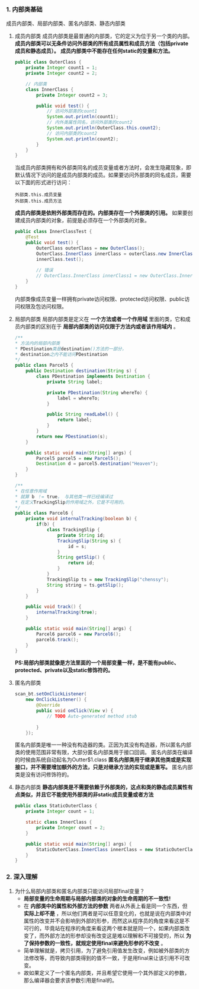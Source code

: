 ### 1. 内部类基础
成员内部类、局部内部类、匿名内部类、静态内部类
1. 成员内部类
    成员内部类是最普通的内部类，它的定义为位于另一个类的内部。
    **成员内部类可以无条件访问外部类的所有成员属性和成员方法（包括private成员和静态成员）。**
    **成员内部类中不能存在任何static的变量和方法。**
    ```java
    public class OuterClass {
        private Integer count1 = 1;
        private Integer count2 = 2;

        // 内部类
        class InnerClass {
            private Integer count2 = 3;

            public void test() {
                // 访问外部类的count1
                System.out.println(count1);
                // 内外类属性同名，访问外部类的count2
                System.out.println(OuterClass.this.count2);
                // 访问内部类的count2
                System.out.println(count2);
            }
        }
    }
    ```
    当成员内部类拥有和外部类同名的成员变量或者方法时，会发生隐藏现象，即默认情况下访问的是成员内部类的成员。如果要访问外部类的同名成员，需要以下面的形式进行访问：
    ```
    外部类.this.成员变量
    外部类.this.成员方法
    ```

    **成员内部类是依附外部类而存在的。内部类存在一个外部类的引用。**
    如果要创建成员内部类的对象，前提是必须存在一个外部类的对象。
    ```java
    public class InnerClassTest {
        @Test
        public void test() {
            OuterClass outerClass = new OuterClass();
            OuterClass.InnerClass innerClass = outerClass.new InnerClass();
            innerClass.test();
            
            // 错误
            // OuterClass.InnerClass innerClass1 = new OuterClass.InnerClass();
        }
    }
    ```

    内部类像成员变量一样拥有private访问权限、protected访问权限、public访问权限及包访问权限。

1. 局部内部类
    局部内部类是定义在 **一个方法或者一个作用域** 里面的类，它和成员内部类的区别在于 **局部内部类的访问仅限于方法内或者该作用域内** 。
    ```java
    /**
    * 方法内的局部内部类
    * PDestination类是destination()方法的一部分，
    * destination之内不能访问PDestination
    */
    public class Parcel5 {
        public Destination destination(String s) {
            class PDestination implements Destination {
                private String label;

                private PDestination(String whereTo) {
                    label = whereTo;
                }

                public String readLabel() {
                    return label;
                }
            }
            return new PDestination(s);
        }

        public static void main(String[] args) {
            Parcel5 parcel5 = new Parcel5();
            Destination d = parcel5.destination("Heaven");
        }
    }
    ```
    ```java
    /**
    * 在任意作用域
    * 就算 b ！= true， 与其他类一样已经编译过
    * 在定义TrackingSlip的作用域之外，它是不可用的。
    */
    public class Parcel6 {
        private void internalTracking(boolean b) {
            if(b) {
                class TrackingSlip {
                    private String id;
                    TrackingSlip(String s) {
                        id = s;
                    }
                    String getSlip() {
                        return id;
                    }
                }
                TrackingSlip ts = new TrackingSlip("chenssy");
                String string = ts.getSlip();
            }
        }

        public void track() {
            internalTracking(true);
        }

        public static void main(String[] args) {
            Parcel6 parcel6 = new Parcel6();
            parcel6.track();
        }
    }
    ```
    **PS:局部内部类就像是方法里面的一个局部变量一样，是不能有public、protected、private以及static修饰符的。**

1. 匿名内部类
    ```java
    scan_bt.setOnClickListener(
        new OnClickListener() {
            @Override
            public void onClick(View v) {
                // TODO Auto-generated method stub
                 
            }
        });
    ```
    匿名内部类是唯一一种没有构造器的类。正因为其没有构造器，所以匿名内部类的使用范围非常有限，大部分匿名内部类用于接口回调。
    匿名内部类在编译的时候由系统自动起名为Outter$1.class
    **匿名内部类用于继承其他类或是实现接口，并不需要增加额外的方法，只是对继承方法的实现或是重写。**
    匿名内部类是没有访问修饰符的。

1. 静态内部类
    **静态内部类是不需要依赖于外部类的，这点和类的静态成员属性有点类似，并且它不能使用外部类的非static成员变量或者方法**
    ```java
    public class StaticOuterClass {
        private Integer count = 1;

        static class InnerClass {
            private Integer count = 2;
        }

        public static void main(String[] args) {
            StaticOuterClass.InnerClass innerClass = new StaticOuterClass.InnerClass();
        }
    }
    ```


### 2. 深入理解
1. 为什么局部内部类和匿名内部类只能访问局部final变量？
    * **局部变量的生命周期与局部内部类的对象的生命周期的不一致性!**
    * 在 **内部类中的属性和外部方法的参数** 两者从外表上看是同一个东西，但 **实际上却不是** ，所以他们两者是可以任意变化的，也就是说在内部类中对属性的改变并不会影响到外部的形参，而然这从程序员的角度来看这是不可行的，毕竟站在程序的角度来看这两个根本就是同一个，如果内部类改变了，而外部方法的形参却没有改变这是难以理解和不可接受的，所以 **为了保持参数的一致性，就规定使用final来避免形参的不改变** 。
    * 简单理解就是，拷贝引用，为了避免引用值发生改变，例如被外部类的方法修改等，而导致内部类得到的值不一致，于是用final来让该引用不可改变。
    * 故如果定义了一个匿名内部类，并且希望它使用一个其外部定义的参数，那么编译器会要求该参数引用是final的。
